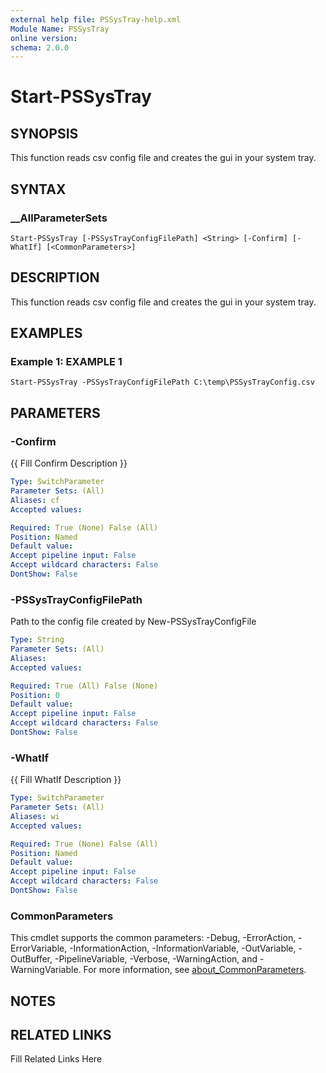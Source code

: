 ```yaml
---
external help file: PSSysTray-help.xml
Module Name: PSSysTray
online version: 
schema: 2.0.0
---
```


# Start-PSSysTray

## SYNOPSIS

This function reads csv config file and creates the gui in your system tray.

## SYNTAX

### __AllParameterSets

```
Start-PSSysTray [-PSSysTrayConfigFilePath] <String> [-Confirm] [-WhatIf] [<CommonParameters>]
```

## DESCRIPTION

This function reads csv config file and creates the gui in your system tray.


## EXAMPLES

### Example 1: EXAMPLE 1

```
Start-PSSysTray -PSSysTrayConfigFilePath C:\temp\PSSysTrayConfig.csv
```








## PARAMETERS

### -Confirm

{{ Fill Confirm Description }}

```yaml
Type: SwitchParameter
Parameter Sets: (All)
Aliases: cf
Accepted values: 

Required: True (None) False (All)
Position: Named
Default value: 
Accept pipeline input: False
Accept wildcard characters: False
DontShow: False
```

### -PSSysTrayConfigFilePath

Path to the config file created by New-PSSysTrayConfigFile

```yaml
Type: String
Parameter Sets: (All)
Aliases: 
Accepted values: 

Required: True (All) False (None)
Position: 0
Default value: 
Accept pipeline input: False
Accept wildcard characters: False
DontShow: False
```

### -WhatIf

{{ Fill WhatIf Description }}

```yaml
Type: SwitchParameter
Parameter Sets: (All)
Aliases: wi
Accepted values: 

Required: True (None) False (All)
Position: Named
Default value: 
Accept pipeline input: False
Accept wildcard characters: False
DontShow: False
```


### CommonParameters

This cmdlet supports the common parameters: -Debug, -ErrorAction, -ErrorVariable, -InformationAction, -InformationVariable, -OutVariable, -OutBuffer, -PipelineVariable, -Verbose, -WarningAction, and -WarningVariable. For more information, see [about_CommonParameters](http://go.microsoft.com/fwlink/?LinkID=113216).

## NOTES



## RELATED LINKS

Fill Related Links Here


